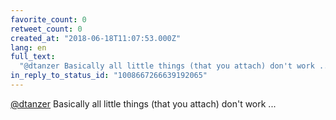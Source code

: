 ```yaml
---
favorite_count: 0
retweet_count: 0
created_at: "2018-06-18T11:07:53.000Z"
lang: en
full_text:
  "@dtanzer Basically all little things (that you attach) don't work ..."
in_reply_to_status_id: "1008667266639192065"
---
```


[@dtanzer](https://twitter.com/dtanzer) Basically all little things (that you
attach) don't work ...
